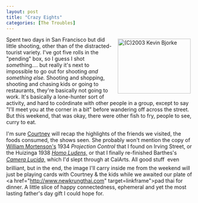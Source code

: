 ```yaml
---
layout: post
title: "Crazy Eights"
categories: [The Troubles]
---
```

<a href="/photo/journal/186_8604.html"><img  src="http://www.botzilla.com/bpix/186_8604.jpg" width=196 height=147 hspace=8 vspace=6 border=0 align="right" title="(C)2003 Kevin Bjorke"></a>Spent two days in San Francisco but did little shooting, other than of the distracted-tourist variety. I've got five rolls in the "pending" box, so I guess I shot <i>some</i>thing.... but really it's next to impossible to go out for shooting <i>and something else.</i> Shooting and shopping, shooting and chasing kids or going to restaurants, they're basically not going to work. It's basically a lone-hunter sort of activity, and hard to co&ouml;rdinate with other people in a group, except to say "I'll meet you at the corner in a bit" before wandering off across the street. But this weekend, that was okay, there were other fish to fry, people to see, curry to eat.

I'm sure <a href="http://www.geekycheck.net/" target="linkframe">Courtney</a> will recap the highlights of the friends we visited, the foods consumed, the shows seen. She probably won't mention the copy of <a href="http://www.thescreamonline.com/photo/photo06-01/mortensen/index.html" target="linkframe">William Mortenson's</a> 1934 <i>Projection Control</i> that I found on Irving Street, or the Huizinga 1938 <a href="http://www.io.tudelft.nl/research/dic/Paper_pdfs/Coyne.pdf" target="linkframe"><i>Homo Ludens,</i></a> or that I finally re-finished Barthes's <a href="http://wwwmcc.murdoch.edu.au/ReadingRoom/6.2/Burnett.html" target="linkframe"><i>Camera Lucida,</i></a> which I'd slept through at CalArts. All good stuff &#151; even brilliant, but in the end, the image I'll carry inside me from the weekend will just be playing cards with Courtney & the kids while we awaited our plate of <a href="http://www.newkrungthai.com" target=linkframe">pad thai</a> for dinner. A little slice of happy connectedness, ephemeral and yet the most lasting father's day gift I could hope for.


